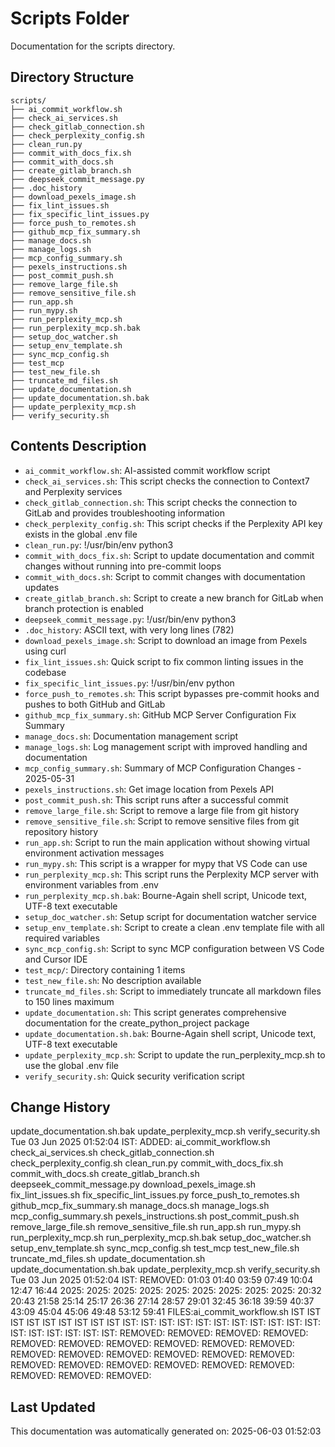 <!-- filepath: /home/michaelnewham/Projects/create_python_project/scripts/aboutthisfolder.md -->
# Scripts Folder

Documentation for the scripts directory.

## Directory Structure

```
scripts/
├── ai_commit_workflow.sh
├── check_ai_services.sh
├── check_gitlab_connection.sh
├── check_perplexity_config.sh
├── clean_run.py
├── commit_with_docs_fix.sh
├── commit_with_docs.sh
├── create_gitlab_branch.sh
├── deepseek_commit_message.py
├── .doc_history
├── download_pexels_image.sh
├── fix_lint_issues.sh
├── fix_specific_lint_issues.py
├── force_push_to_remotes.sh
├── github_mcp_fix_summary.sh
├── manage_docs.sh
├── manage_logs.sh
├── mcp_config_summary.sh
├── pexels_instructions.sh
├── post_commit_push.sh
├── remove_large_file.sh
├── remove_sensitive_file.sh
├── run_app.sh
├── run_mypy.sh
├── run_perplexity_mcp.sh
├── run_perplexity_mcp.sh.bak
├── setup_doc_watcher.sh
├── setup_env_template.sh
├── sync_mcp_config.sh
├── test_mcp
├── test_new_file.sh
├── truncate_md_files.sh
├── update_documentation.sh
├── update_documentation.sh.bak
├── update_perplexity_mcp.sh
├── verify_security.sh
```

## Contents Description

- `ai_commit_workflow.sh`: AI-assisted commit workflow script
- `check_ai_services.sh`: This script checks the connection to Context7 and Perplexity services
- `check_gitlab_connection.sh`: This script checks the connection to GitLab and provides troubleshooting information
- `check_perplexity_config.sh`: This script checks if the Perplexity API key exists in the global .env file
- `clean_run.py`: !/usr/bin/env python3
- `commit_with_docs_fix.sh`: Script to update documentation and commit changes without running into pre-commit loops
- `commit_with_docs.sh`: Script to commit changes with documentation updates
- `create_gitlab_branch.sh`: Script to create a new branch for GitLab when branch protection is enabled
- `deepseek_commit_message.py`: !/usr/bin/env python3
- `.doc_history`: ASCII text, with very long lines (782)
- `download_pexels_image.sh`: Script to download an image from Pexels using curl
- `fix_lint_issues.sh`: Quick script to fix common linting issues in the codebase
- `fix_specific_lint_issues.py`: !/usr/bin/env python
- `force_push_to_remotes.sh`: This script bypasses pre-commit hooks and pushes to both GitHub and GitLab
- `github_mcp_fix_summary.sh`: GitHub MCP Server Configuration Fix Summary
- `manage_docs.sh`: Documentation management script
- `manage_logs.sh`: Log management script with improved handling and documentation
- `mcp_config_summary.sh`: Summary of MCP Configuration Changes - 2025-05-31
- `pexels_instructions.sh`: Get image location from Pexels API
- `post_commit_push.sh`: This script runs after a successful commit
- `remove_large_file.sh`: Script to remove a large file from git history
- `remove_sensitive_file.sh`: Script to remove sensitive files from git repository history
- `run_app.sh`: Script to run the main application without showing virtual environment activation messages
- `run_mypy.sh`: This script is a wrapper for mypy that VS Code can use
- `run_perplexity_mcp.sh`: This script runs the Perplexity MCP server with environment variables from .env
- `run_perplexity_mcp.sh.bak`: Bourne-Again shell script, Unicode text, UTF-8 text executable
- `setup_doc_watcher.sh`: Setup script for documentation watcher service
- `setup_env_template.sh`: Script to create a clean .env template file with all required variables
- `sync_mcp_config.sh`: Script to sync MCP configuration between VS Code and Cursor IDE
- `test_mcp/`: Directory containing 1 items
- `test_new_file.sh`: No description available
- `truncate_md_files.sh`: Script to immediately truncate all markdown files to 150 lines maximum
- `update_documentation.sh`: This script generates comprehensive documentation for the create_python_project package
- `update_documentation.sh.bak`: Bourne-Again shell script, Unicode text, UTF-8 text executable
- `update_perplexity_mcp.sh`: Script to update the run_perplexity_mcp.sh to use the global .env file
- `verify_security.sh`: Quick security verification script

## Change History

update_documentation.sh.bak
update_perplexity_mcp.sh
verify_security.sh
Tue 03 Jun 2025 01:52:04 IST: ADDED: ai_commit_workflow.sh check_ai_services.sh check_gitlab_connection.sh check_perplexity_config.sh clean_run.py commit_with_docs_fix.sh commit_with_docs.sh create_gitlab_branch.sh deepseek_commit_message.py download_pexels_image.sh fix_lint_issues.sh fix_specific_lint_issues.py force_push_to_remotes.sh github_mcp_fix_summary.sh manage_docs.sh manage_logs.sh mcp_config_summary.sh pexels_instructions.sh post_commit_push.sh remove_large_file.sh remove_sensitive_file.sh run_app.sh run_mypy.sh run_perplexity_mcp.sh run_perplexity_mcp.sh.bak setup_doc_watcher.sh setup_env_template.sh sync_mcp_config.sh test_mcp test_new_file.sh truncate_md_files.sh update_documentation.sh update_documentation.sh.bak update_perplexity_mcp.sh verify_security.sh 
Tue 03 Jun 2025 01:52:04 IST: REMOVED:                          01:03 01:40 03:59 07:49 10:04 12:47 16:44 2025: 2025: 2025: 2025: 2025: 2025: 2025: 2025: 2025: 20:32 20:43 21:58 25:14 25:17 26:36 27:14 28:57 29:01 32:45 36:18 39:59 40:37 43:09 45:04 45:06 49:48 53:12 59:41 FILES:ai_commit_workflow.sh IST IST IST IST IST IST IST IST IST IST: IST: IST: IST: IST: IST: IST: IST: IST: IST: IST: IST: IST: IST: IST: IST: IST: REMOVED: REMOVED: REMOVED: REMOVED: REMOVED: REMOVED: REMOVED: REMOVED: REMOVED: REMOVED: REMOVED: REMOVED: REMOVED: REMOVED: REMOVED: REMOVED: REMOVED: REMOVED: REMOVED: REMOVED: REMOVED: REMOVED: REMOVED: REMOVED: REMOVED: 

## Last Updated

This documentation was automatically generated on: 2025-06-03 01:52:03
